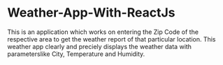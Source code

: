 # Weather-App-With-ReactJs
This is an application which works on entering the Zip Code of the respective area to get the weather report of that particular location. This weather app clearly and preciely displays the weather data with parameterslike City, Temperature and Humidity.
